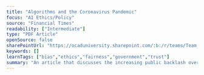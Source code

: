 ```yaml
---
title: "Algorithms and the Coronavirus Pandemic"
focus: "AI Ethics/Policy"
source: "Financial Times"
readability: ["Intermediate"]
type: "PDF Article"
openSource: false
sharePointUrl: "https://ocaduniversity.sharepoint.com/:b:/r/teams/Team_WeCount/Shared%20Documents/Resources%20and%20Tools/Literature%20(curated)/Algorithms%20and%20the%20Coronavirus%20Pandemic.pdf?csf=1&web=1&e=RXXrxe"
keywords: []
learnTags: ["bias","ethics","fairness","government","trust"]
summary: "An article that discusses the increasing public backlash over governments’ use of automated decision making tools. "
---
```

